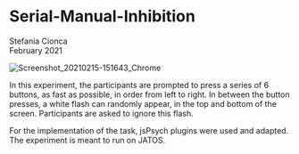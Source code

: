 # Serial-Manual-Inhibition
Stefania Cionca  
February 2021  

![Screenshot_20210215-151643_Chrome](https://user-images.githubusercontent.com/57264839/111780946-c0856c80-88c0-11eb-8fa6-0a3669a461de.jpg)

In this experiment, the participants are prompted to press a series of 6 buttons, as fast as possible, in order from left to right. In between the button presses, a white flash can randomly appear, in the top and bottom of the screen. Participants are asked to ignore this flash.   

For the implementation of the task, jsPsych plugins were used and adapted. The experiment is meant to run on JATOS.
